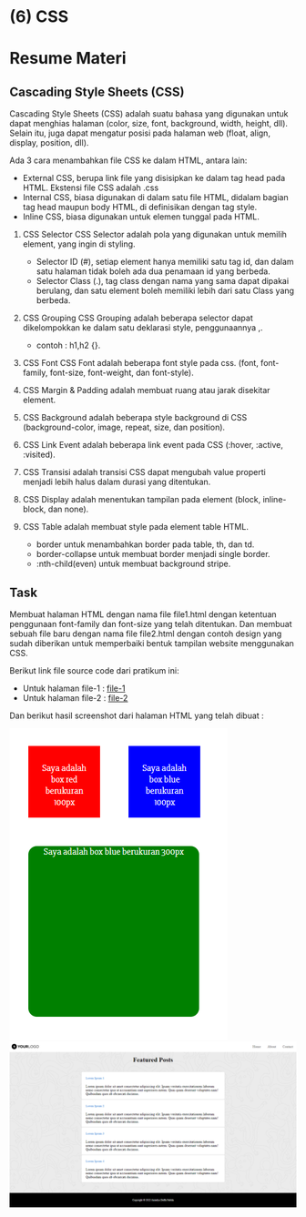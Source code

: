 # (6) CSS

# Resume Materi

## Cascading Style Sheets (CSS)

Cascading Style Sheets (CSS) adalah suatu bahasa yang digunakan untuk dapat menghias halaman (color, size, font, background, width, height, dll). Selain itu, juga dapat mengatur posisi pada halaman web (float, align, display, position, dll).

Ada 3 cara menambahkan file CSS ke dalam HTML, antara lain:

- External CSS, berupa link file yang disisipkan ke dalam tag head pada HTML. Ekstensi file CSS adalah .css
- Internal CSS, biasa digunakan di dalam satu file HTML, didalam bagian tag head maupun body HTML, di definisikan dengan tag style.
- Inline CSS, biasa digunakan untuk elemen tunggal pada HTML.

1. CSS Selector
   CSS Selector adalah pola yang digunakan untuk memilih element, yang ingin di styling.

   - Selector ID (#), setiap element hanya memiliki satu tag id, dan dalam satu halaman tidak boleh ada dua penamaan id yang berbeda.
   - Selector Class (.), tag class dengan nama yang sama dapat dipakai berulang, dan satu element boleh memiliki lebih dari satu Class yang berbeda.

2. CSS Grouping
   CSS Grouping adalah beberapa selector dapat dikelompokkan ke dalam satu deklarasi style, penggunaannya <selector>,<selector>.

   - contoh : h1,h2 {}.

3. CSS Font
   CSS Font adalah beberapa font style pada css. (font, font-family, font-size, font-weight, dan font-style).

4. CSS Margin & Padding adalah membuat ruang atau jarak disekitar element.

5. CSS Background adalah beberapa style background di CSS (background-color, image, repeat, size, dan position).

6. CSS Link Event adalah beberapa link event pada CSS (:hover, :active, :visited).

7. CSS Transisi adalah transisi CSS dapat mengubah value properti menjadi lebih halus dalam durasi yang ditentukan.

8. CSS Display adalah menentukan tampilan pada element (block, inline-block, dan none).

9. CSS Table adalah membuat style pada element table HTML.
   - border untuk menambahkan border pada table, th, dan td.
   - border-collapse untuk membuat border menjadi single border.
   - :nth-child(even) untuk membuat background stripe.

## Task

Membuat halaman HTML dengan nama file file1.html dengan ketentuan penggunaan font-family dan font-size yang telah ditentukan. Dan membuat sebuah file baru dengan nama file file2.html dengan contoh design yang sudah diberikan untuk memperbaiki bentuk tampilan website menggunakan CSS.

Berikut link file source code dari pratikum ini:

- Untuk halaman file-1 : [file-1](pratikum/file1.html)
- Untuk halaman file-2 : [file-2](pratikum/file2.html)

Dan berikut hasil screenshot dari halaman HTML yang telah dibuat :

![file](screenshots/file-1.png)
![file-2](screenshots/file-2.png)
